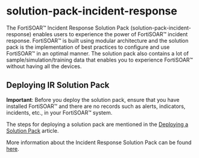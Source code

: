 # solution-pack-incident-response
The FortiSOAR™ Incident Response Solution Pack (solution-pack-incident-response) enables users to experience the power of FortiSOAR™ incident response. FortiSOAR™ is built using modular architecture and the solution pack is the implementation of best practices to configure and use FortiSOAR™ in an optimal manner. The solution pack also contains a lot of sample/simulation/training data that enables you to experience FortiSOAR™ without having all the devices.

## Deploying IR Solution Pack

**Important**: Before you deploy the solution pack, ensure that you have installed FortiSOAR™ and there are no records such as alerts, indicators, incidents, etc., in your FortiSOAR™ system.

The steps for deploying a solution pack are mentioned in the [Deploying a Solution Pack](https://github.com/fortinet-fortisoar/how-tos/blob/main/DeployingASolutionPack.md) article.

More information about the Incident Response Solution Pack can be found [here](https://github.com/fortinet-fortisoar/solution-pack-incident-response/blob/develop/docs/IRContentPackDoc.md).
